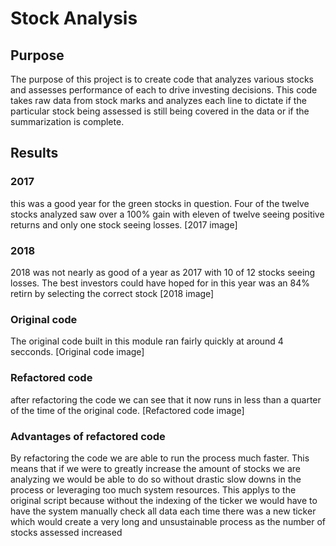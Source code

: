 # Stock Analysis
## Purpose
The purpose of this project is to create code that analyzes various stocks and assesses performance of each to drive investing decisions. This code takes raw data from stock marks and analyzes each line to dictate if the particular stock being assessed is still being covered in the data or if the summarization is complete. 

## Results
### 2017 
this was a good year for the green stocks in question. Four of the twelve stocks analyzed saw over a 100% gain with eleven of twelve seeing positive returns and only one stock seeing losses. 
[2017 image]

### 2018 
2018 was not nearly as good of a year as 2017 with 10 of 12 stocks seeing losses. The best investors could have hoped for in this year was an 84% retirn by selecting the correct stock 
[2018 image]

### Original code
The original code built in this module ran fairly quickly at around 4 secconds. 
[Original code image]


### Refactored code
after refactoring the code we can see that it now runs in less than a quarter of the time of the original code. 
[Refactored code image]

### Advantages of refactored code
By refactoring the code we are able to run the process much faster. This means that if we were to greatly increase the amount of stocks we are analyzing we would be able to do so without drastic slow downs in the process or leveraging too much system resources. This applys to the original script because without the indexing of the ticker we would have to have the system manually check all data each time there was a new ticker which would create a very long and unsustainable process as the number of stocks assessed increased 
